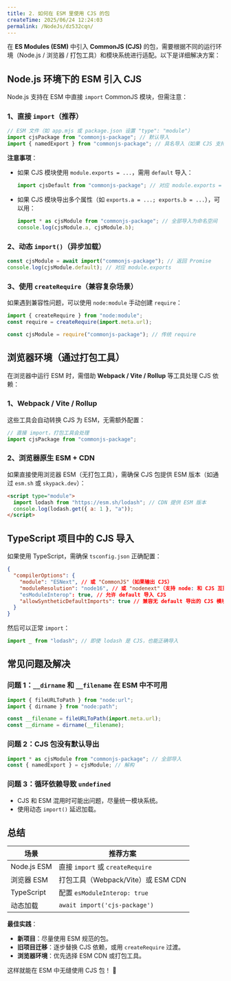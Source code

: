 ```yaml
---
title: 2. 如何在 ESM 里使用 CJS 的包
createTime: 2025/06/24 12:24:03
permalink: /NodeJs/dz532cqn/
---
```


在 **ES Modules (ESM)** 中引入 **CommonJS (CJS)** 的包，需要根据不同的运行环境（Node.js / 浏览器 / 打包工具）和模块系统进行适配。以下是详细解决方案：

## Node.js 环境下的 ESM 引入 CJS

Node.js 支持在 ESM 中直接 `import` CommonJS 模块，但需注意：

### 1、直接 `import`（推荐）

```javascript
// ESM 文件（如 app.mjs 或 package.json 设置 "type": "module"）
import cjsPackage from "commonjs-package"; // 默认导入
import { namedExport } from "commonjs-package"; // 具名导入（如果 CJS 支持）
```

**注意事项**：

- 如果 CJS 模块使用 `module.exports = ...`，需用 `default` 导入：

  ```javascript
  import cjsDefault from "commonjs-package"; // 对应 module.exports = ...
  ```

- 如果 CJS 模块导出多个属性（如 `exports.a = ...; exports.b = ...`），可以用：

  ```javascript
  import * as cjsModule from "commonjs-package"; // 全部导入为命名空间
  console.log(cjsModule.a, cjsModule.b);
  ```

### 2、动态 `import()`（异步加载）

```javascript
const cjsModule = await import("commonjs-package"); // 返回 Promise
console.log(cjsModule.default); // 对应 module.exports
```

### 3、使用 `createRequire`（兼容复杂场景）

如果遇到兼容性问题，可以使用 `node:module` 手动创建 `require`：

```javascript
import { createRequire } from "node:module";
const require = createRequire(import.meta.url);

const cjsModule = require("commonjs-package"); // 传统 require
```

## 浏览器环境（通过打包工具）

在浏览器中运行 ESM 时，需借助 **Webpack / Vite / Rollup** 等工具处理 CJS 依赖：

### 1、Webpack / Vite / Rollup

这些工具会自动转换 CJS 为 ESM，无需额外配置：

```javascript
// 直接 import，打包工具会处理
import cjsPackage from "commonjs-package";
```

### 2、浏览器原生 ESM + CDN

如果直接使用浏览器 ESM（无打包工具），需确保 CJS 包提供 ESM 版本（如通过 `esm.sh` 或 `skypack.dev`）：

```html
<script type="module">
  import lodash from "https://esm.sh/lodash"; // CDN 提供 ESM 版本
  console.log(lodash.get({ a: 1 }, "a"));
</script>
```

## TypeScript 项目中的 CJS 导入

如果使用 TypeScript，需确保 `tsconfig.json` 正确配置：

```json
{
  "compilerOptions": {
    "module": "ESNext", // 或 "CommonJS"（如果输出 CJS）
    "moduleResolution": "node16", // 或 "nodenext"（支持 node: 和 CJS 互操作）
    "esModuleInterop": true, // 允许 default 导入 CJS
    "allowSyntheticDefaultImports": true // 兼容无 default 导出的 CJS 模块
  }
}
```

然后可以正常 `import`：

```typescript
import _ from "lodash"; // 即使 lodash 是 CJS，也能正确导入
```

## 常见问题及解决

### 问题 1：`__dirname` 和 `__filename` 在 ESM 中不可用

```javascript
import { fileURLToPath } from "node:url";
import { dirname } from "node:path";

const __filename = fileURLToPath(import.meta.url);
const __dirname = dirname(__filename);
```

### 问题 2：CJS 包没有默认导出

```javascript
import * as cjsModule from "commonjs-package"; // 全部导入
const { namedExport } = cjsModule; // 解构
```

### 问题 3：循环依赖导致 `undefined`

- CJS 和 ESM 混用时可能出问题，尽量统一模块系统。
- 使用动态 `import()` 延迟加载。

## 总结

| **场景**        | **推荐方案**                       |
| --------------- | ---------------------------------- |
| Node.js ESM | 直接 `import` 或 `createRequire`   |
| 浏览器 ESM  | 打包工具（Webpack/Vite）或 ESM CDN |
| TypeScript  | 配置 `esModuleInterop: true`       |
| 动态加载    | `await import('cjs-package')`      |

**最佳实践**：

- **新项目**：尽量使用 ESM 规范的包。
- **旧项目迁移**：逐步替换 CJS 依赖，或用 `createRequire` 过渡。
- **浏览器环境**：优先选择 ESM CDN 或打包工具。

这样就能在 ESM 中无缝使用 CJS 包！ 🚀

